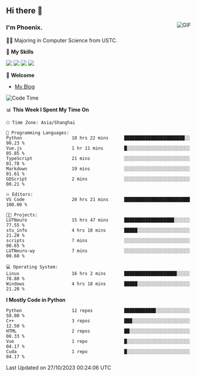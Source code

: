 ## Hi there 👋
<img align="right" alt="GIF" src="https://raw.githubusercontent.com/JoeyBling/JoeyBling/master/pic/pusheencode.gif" />

### I'm Phoenix.

👨‍🎓 Majoring in Computer Science from USTC.

🌟 **My Skills**

![](https://img.shields.io/badge/-Python-3e74a2?style=flat-square&logo=Python&logoColor=fff)
![](https://img.shields.io/badge/-C++-9f62a5?style=flat&logo=cplusplus&logoColor=white)
![](https://img.shields.io/badge/-Linux-185886?style=flat-square&logo=Linux&logoColor=fff)
![](https://img.shields.io/badge/-Rust-ff4136?style=flat-square&logo=Rust&logoColor=fff)

💬 **Welcome**

- [My Blog](https://ysy-phoenix.github.io/)

<!--START_SECTION:waka-->
![Code Time](http://img.shields.io/badge/Code%20Time-362%20hrs%2015%20mins-blue)

📊 **This Week I Spent My Time On** 

```text
🕑︎ Time Zone: Asia/Shanghai

💬 Programming Languages: 
Python                   18 hrs 22 mins      ███████████████████████░░   90.23 % 
Vue.js                   1 hr 11 mins        █░░░░░░░░░░░░░░░░░░░░░░░░   05.85 % 
TypeScript               21 mins             ░░░░░░░░░░░░░░░░░░░░░░░░░   01.78 % 
Markdown                 19 mins             ░░░░░░░░░░░░░░░░░░░░░░░░░   01.61 % 
GDScript                 2 mins              ░░░░░░░░░░░░░░░░░░░░░░░░░   00.21 % 

🔥 Editors: 
VS Code                  20 hrs 21 mins      █████████████████████████   100.00 % 

🐱‍💻 Projects: 
LUTNeuro                 15 hrs 47 mins      ███████████████████░░░░░░   77.55 % 
stu_info                 4 hrs 18 mins       █████░░░░░░░░░░░░░░░░░░░░   21.20 % 
scripts                  7 mins              ░░░░░░░░░░░░░░░░░░░░░░░░░   00.65 % 
LUTNeuro-wy              7 mins              ░░░░░░░░░░░░░░░░░░░░░░░░░   00.60 % 

💻 Operating System: 
Linux                    16 hrs 2 mins       ████████████████████░░░░░   78.80 % 
Windows                  4 hrs 18 mins       █████░░░░░░░░░░░░░░░░░░░░   21.20 % 
```

**I Mostly Code in Python** 

```text
Python                   12 repos            ████████████░░░░░░░░░░░░░   50.00 % 
C++                      3 repos             ███░░░░░░░░░░░░░░░░░░░░░░   12.50 % 
HTML                     2 repos             ██░░░░░░░░░░░░░░░░░░░░░░░   08.33 % 
Vue                      1 repo              █░░░░░░░░░░░░░░░░░░░░░░░░   04.17 % 
Cuda                     1 repo              █░░░░░░░░░░░░░░░░░░░░░░░░   04.17 % 
```




 Last Updated on 27/10/2023 00:24:06 UTC
<!--END_SECTION:waka-->

<!--
**ysy-phoenix/ysy-phoenix** is a ✨ _special_ ✨ repository because its `README.md` (this file) appears on your GitHub profile.

Here are some ideas to get you started:

- 🔭 I’m currently working on ...
- 🌱 I’m currently learning ...
- 👯 I’m looking to collaborate on ...
- 🤔 I’m looking for help with ...
- 💬 Ask me about ...
- 📫 How to reach me: ...
- 😄 Pronouns: ...
- ⚡ Fun fact: ...
-->
